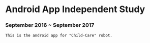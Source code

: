 # Android App Independent Study
### September 2016 ~ September 2017

    This is the android app for "Child-Care" robot.
